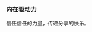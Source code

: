 ### 内在驱动力

信任信任的力量，传递分享的快乐。

<!--

### 锻造屋

[English Learning](https://app.gitbook.com/s/-MkaOPxEN5PMj0jsDyaO/)

### 忆与思

|  时间   | 地点  | 内容 |
|  ----  | ----  | - |
| 2020.7-至今  | 南方测绘 | 软件研发工程师 |


### 巨人的肩膀

- 滤波器
  - [IIR-filter-python](https://github.com/poganyg/IIR-filter)
  - [DSP IIR Realtime C++ filter library](https://github.com/berndporr/iir1)
  - [Elegant Butterworth and Chebyshev filter implemented in C](https://github.com/adis300/filter-c)
- 图像拼接
  - [insta360官方sdk](https://github.com/Insta360Develop/MediaSDK-Cpp)
  - [基于gear360的开源实现](https://github.com/drNoob13/fisheyeStitcher)
- 传感器标定
  - todo

<!--
**xiaodong1947/xiaodong1947** is a ✨ _special_ ✨ repository because its `README.md` (this file) appears on your GitHub profile.

Here are some ideas to get you started:

- 🔭 I’m currently working on ...
- 🌱 I’m currently learning ...
- 👯 I’m looking to collaborate on ...
- 🤔 I’m looking for help with ...
- 💬 Ask me about ...
- 📫 How to reach me: ...
- 😄 Pronouns: ...
- ⚡ Fun fact: ...
-->
